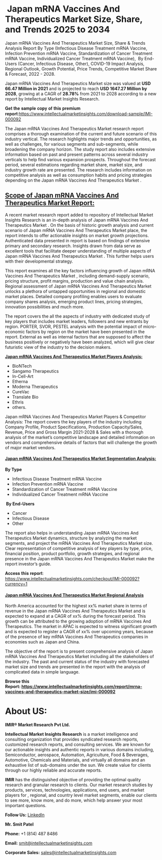 <h1>&nbsp;Japan mRNA Vaccines And Therapeutics Market Size, Share, and Trends 2025 to 2034</h1>
<p>Japan mRNA Vaccines And Therapeutics Market Size, Share &amp; Trends Analysis Report By Type (Infectious Disease Treatment mRNA Vaccine, Infection Prevention mRNA Vaccine, Standardization of Cancer Treatment mRNA Vaccine, Individualized Cancer Treatment mRNA Vaccine), &nbsp;By End-Users (Cancer, Infectious Disease, Other), COVID-19 Impact Analysis, Regional Outlook, Growth Potential, Price Trends, Competitive Market Share &amp; Forecast, 2022 - 2028.</p>
<p>Japan mRNA Vaccines And Therapeutics Market size was valued at&nbsp;<strong>USD 66.47 Million in 2021</strong>&nbsp;and is projected to reach&nbsp;<strong>USD 1647.27 Million by 2028</strong>, growing at a CAGR of&nbsp;<strong>28.78%</strong>&nbsp;from 2021 to 2028 according to a new report by Intellectual Market Insights Research.</p>
<p>𝐆𝐞𝐭 𝐭𝐡𝐞 𝐬𝐚𝐦𝐩𝐥𝐞 𝐜𝐨𝐩𝐲 𝐨𝐟 𝐭𝐡𝐢𝐬 𝐩𝐫𝐞𝐦𝐢𝐮𝐦 𝐫𝐞𝐩𝐨𝐫𝐭:<a href="https://www.intellectualmarketinsights.com/download-sample/IMI-000092">https://www.intellectualmarketinsights.com/download-sample/IMI-000092</a>&nbsp;</p>
<p>The Japan mRNA Vaccines And Therapeutics Market research report comprises a thorough examination of the current and future scenario of this industry vertical. The research highlights major trends and opportunities, as well as challenges, for various segments and sub-segments, while broadening the company horizon. The study report also includes extensive information based on past and present patterns across several industry verticals to help find various expansion prospects. Throughout the forecast period, several estimations regarding market share, market size, and industry growth rate are presented. The research includes information on competitive analysis as well as consumption habits and pricing strategies depending on the Japan mRNA Vaccines And Therapeutics Market .</p>
<h2><u>Scope of Japan mRNA Vaccines And Therapeutics Market Report:</u></h2>
<p>A recent market research report added to repository of Intellectual Market Insights Research is an in-depth analysis of Japan mRNA Vaccines And Therapeutics Market . On the basis of historic growth analysis and current scenario of Japan mRNA Vaccines And Therapeutics Market place, the report intends to offer actionable insights on market growth projections. Authenticated data presented in report is based on findings of extensive primary and secondary research. Insights drawn from data serve as excellent tools that facilitate deeper understanding of multiple aspects of Japan mRNA Vaccines And Therapeutics Market . This further helps users with their developmental strategy.</p>
<p>This report examines all the key factors influencing growth of Japan mRNA Vaccines And Therapeutics Market , including demand-supply scenario, pricing structure, profit margins, production and value chain analysis. Regional assessment of Japan mRNA Vaccines And Therapeutics Market unlocks a plethora of untapped opportunities in regional and domestic market places. Detailed company profiling enables users to evaluate company shares analysis, emerging product lines, pricing strategies, innovation possibilities and much more.</p>
<p>The report covers the all the aspects of industry with dedicated study of key players that includes market leaders, followers and new entrants by region. PORTER, SVOR, PESTEL analysis with the potential impact of micro-economic factors by region on the market have been presented in the report. External as well as internal factors that are supposed to affect the business positively or negatively have been analyzed, which will give clear futuristic view of the industry to the decision makers.</p>
<p><strong><u>Japan mRNA Vaccines And Therapeutics Market Players Analysis:</u></strong></p>
<ul>
<li>BioNTech</li>
<li>Sangamo Therapeutics</li>
<li>In-Cell-Art</li>
<li>Etherna</li>
<li>Moderna Therapeutics</li>
<li>CureVac</li>
<li>Translate Bio</li>
<li>Ethris&nbsp;</li>
<li>others.</li>
</ul>
<p>Japan mRNA Vaccines And Therapeutics Market Players &amp; Competitor Analysis: The report covers the key players of the industry including Company Profile, Product Specifications, Production Capacity/Sales, Revenue, Price and Gross Margin 2021-2028 &amp; Sales with a thorough analysis of the market&rsquo;s competitive landscape and detailed information on vendors and comprehensive details of factors that will challenge the growth of major market vendors.</p>
<h4><strong><u>Japan mRNA Vaccines And Therapeutics Market Segmentation Analysis:</u></strong></h4>
<p><strong>By Type</strong></p>
<ul>
<li>Infectious Disease Treatment mRNA Vaccine</li>
<li>Infection Prevention mRNA Vaccine</li>
<li>Standardization of Cancer Treatment mRNA Vaccine</li>
<li>Individualized Cancer Treatment mRNA Vaccine</li>
</ul>
<p><strong>&nbsp;</strong><strong>By End-Users</strong></p>
<ul>
<li>Cancer</li>
<li>Infectious Disease</li>
<li>Other</li>
</ul>
<p>The report also helps in understanding Japan mRNA Vaccines And Therapeutics Market dynamics, structure by analyzing the market segments, and project the mRNA Vaccines And Therapeutics&nbsp;Market size. Clear representation of competitive analysis of key players by type, price, financial position, product portfolio, growth strategies, and regional presence in the Japan mRNA Vaccines And Therapeutics Market make the report investor&rsquo;s guide.</p>
<p>𝐀𝐜𝐜𝐞𝐬𝐬 𝐭𝐡𝐢𝐬 𝐫𝐞𝐩𝐨𝐫𝐭: <a href="https://www.intellectualmarketinsights.com/checkout/IMI-000092?currency=1">https://www.intellectualmarketinsights.com/checkout/IMI-000092?currency=1</a>&nbsp;</p>
<h4><strong><u> Japan mRNA Vaccines And Therapeutics Market Regional Analysis</u></strong></h4>
<p>North America accounted for the highest xx% market share in terms of revenue in the Japan mRNA Vaccines And Therapeutics Market and is expected to expand at a CAGR of xx% during the forecast period. This growth can be attributed to the growing adoption of mRNA Vaccines And Therapeutics. The market in APAC is expected to witness significant growth and is expected to register a CAGR of xx% over upcoming years, because of the presence of key mRNA Vaccines And Therapeutics companies in economies such as Japan and China.</p>
<p>The objective of the report is to present comprehensive analysis of Japan mRNA Vaccines And Therapeutics Market including all the stakeholders of the industry. The past and current status of the industry with forecasted market size and trends are presented in the report with the analysis of complicated data in simple language.</p>
<p><strong>Browse this Report:&nbsp;<a href="https://www.intellectualmarketinsights.com/report/mrna-vaccines-and-therapeutics-market-size/imi-000092">https://www.intellectualmarketinsights.com/report/mrna-vaccines-and-therapeutics-market-size/imi-000092</a>&nbsp;</strong></p>
<h1>About US:</h1>
<p><strong>IMIR&reg; Market Research Pvt Ltd.</strong></p>
<p><strong>Intellectual Market Insights Research</strong> is a market intelligence and consulting organization that provides syndicated research reports, customized research reports, and consulting services. We are known for our actionable insights and authentic reports in various domains including, Semiconductor, aerospace, Automation, Agriculture, Food &amp; Beverages, Automotive, Chemicals and Materials, and virtually all domains and an exhaustive list of sub-domains under the sun. We create value for clients through our highly reliable and accurate reports.</p>
<p><strong>IMIR</strong> has the distinguished objective of providing the optimal quality research and granular research to clients. Our market research studies by products, services, technologies, applications, end users, and market players for , regional, and country level market segments, enable our clients to see more, know more, and do more, which help answer your most important questions.</p>
<p><strong>Follow Us:</strong> <a href="https://www.linkedin.com/company/imir-marketresearch/">LinkedIn</a></p>
<p><strong>Mr. Smit Patel</strong></p>
<p><strong>Phone:</strong> +1 (814) 487 8486</p>
<p><strong>Email:</strong> <a href="mailto:smit@intellectualmarketinsights.com">smit@intellectualmarketinsights.com</a></p>
<p><strong>Corporate Sales:</strong> <a href="mailto:sales@intellectualmarketinsights.com">sales@intellectualmarketinsights.com</a></p>
<p>&nbsp;</p>
<p>&nbsp;</p>
